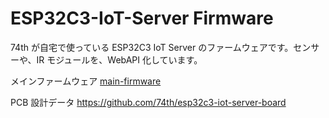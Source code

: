 # ESP32C3-IoT-Server Firmware

74th が自宅で使っている ESP32C3 IoT Server のファームウェアです。センサーや、IR モジュールを、WebAPI 化しています。

メインファームウェア [main-firmware](./main-firmware/)

PCB 設計データ https://github.com/74th/esp32c3-iot-server-board
